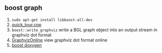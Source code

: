 ## boost graph

1. `sudo apt-get install libboost-all-dev`
2. [quick_tour.cpp](https://www.boost.org/doc/libs/1_49_0/libs/graph/example/quick_tour.cpp)
3. `boost::write_graphviz` write a BGL graph object into an output stream in graphviz dot format
4. [GraphvizOnline](https://dreampuf.github.io/GraphvizOnline) view graphviz dot format online
5. [boost doxygen](http://charette.no-ip.com:81/programming/doxygen/boost/classboost_1_1adjacency__list.html#ac547c0c09a84c0103855dfb4a9b4b39d)

